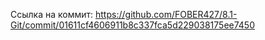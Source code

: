 Ссылка на коммит: https://github.com/FOBER427/8.1-Git/commit/01611cf4606911b8c337fca5d229038175ee7450
